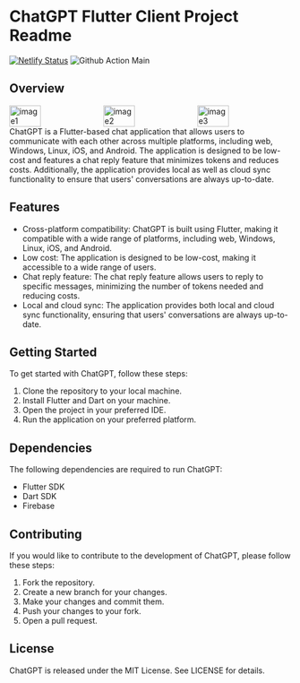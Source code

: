 # ChatGPT Flutter Client Project Readme

[![Netlify Status](https://api.netlify.com/api/v1/badges/6650f241-4b5c-434a-98b4-7601655a0e0f/deploy-status)](https://app.netlify.com/sites/personified/deploys)
 ![Github Action Main](https://github.com/Amitpatil215/Flutter-ChatGpt-Client/actions/workflows/release_deploy_web.yml/badge.svg
)



## Overview
<div style="display:flex;">
  <img src="https://user-images.githubusercontent.com/54329870/229358886-48e72b80-2e32-4bff-83c7-5992fa28348d.jpg" alt="image1" style="width:33.33%;">

  <img src="https://user-images.githubusercontent.com/54329870/229358888-ad77fef9-ac8d-436f-8550-3d6173e45260.jpg" alt="image2" style="width:33.33%;">
  
  <img src="https://user-images.githubusercontent.com/54329870/229358890-0c7a66f2-b669-4951-a3c6-0720e5099c0b.jpg" alt="image3" style="width:33.33%;">
</div



ChatGPT is a Flutter-based chat application that allows users to communicate with each other across multiple platforms, including web, Windows, Linux, iOS, and Android. The application is designed to be low-cost and features a chat reply feature that minimizes tokens and reduces costs. Additionally, the application provides local as well as cloud sync functionality to ensure that users' conversations are always up-to-date.

## Features

- Cross-platform compatibility: ChatGPT is built using Flutter, making it compatible with a wide range of platforms, including web, Windows, Linux, iOS, and Android.
- Low cost: The application is designed to be low-cost, making it accessible to a wide range of users.
- Chat reply feature: The chat reply feature allows users to reply to specific messages, minimizing the number of tokens needed and reducing costs.
- Local and cloud sync: The application provides both local and cloud sync functionality, ensuring that users' conversations are always up-to-date.

## Getting Started

To get started with ChatGPT, follow these steps:

1. Clone the repository to your local machine.
2. Install Flutter and Dart on your machine.
3. Open the project in your preferred IDE.
4. Run the application on your preferred platform.

## Dependencies

The following dependencies are required to run ChatGPT:

- Flutter SDK
- Dart SDK
- Firebase

## Contributing

If you would like to contribute to the development of ChatGPT, please follow these steps:

1. Fork the repository.
2. Create a new branch for your changes.
3. Make your changes and commit them.
4. Push your changes to your fork.
5. Open a pull request.

## License

ChatGPT is released under the MIT License. See LICENSE for details.